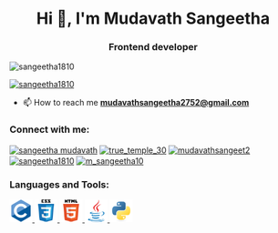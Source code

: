 <h1 align="center">Hi 👋, I'm Mudavath Sangeetha</h1>
<h3 align="center">Frontend developer</h3>

<p align="left"> <img src="https://komarev.com/ghpvc/?username=sangeetha1810&label=Profile%20views&color=0e75b6&style=flat" alt="sangeetha1810" /> </p>

<p align="left"> <a href="https://github.com/ryo-ma/github-profile-trophy"><img src="https://github-profile-trophy.vercel.app/?username=sangeetha1810" alt="sangeetha1810" /></a> </p>

- 📫 How to reach me **mudavathsangeetha2752@gmail.com**

<h3 align="left">Connect with me:</h3>
<p align="left">
<a href="https://linkedin.com/in/sangeetha mudavath" target="blank"><img align="center" src="https://raw.githubusercontent.com/rahuldkjain/github-profile-readme-generator/master/src/images/icons/Social/linked-in-alt.svg" alt="sangeetha mudavath" height="30" width="40" /></a>
<a href="https://www.codechef.com/users/true_temple_30" target="blank"><img align="center" src="https://cdn.jsdelivr.net/npm/simple-icons@3.1.0/icons/codechef.svg" alt="true_temple_30" height="30" width="40" /></a>
<a href="https://www.hackerrank.com/mudavathsangeet2" target="blank"><img align="center" src="https://raw.githubusercontent.com/rahuldkjain/github-profile-readme-generator/master/src/images/icons/Social/hackerrank.svg" alt="mudavathsangeet2" height="30" width="40" /></a>
<a href="https://codeforces.com/profile/sangeetha1810" target="blank"><img align="center" src="https://raw.githubusercontent.com/rahuldkjain/github-profile-readme-generator/master/src/images/icons/Social/codeforces.svg" alt="sangeetha1810" height="30" width="40" /></a>
<a href="https://www.leetcode.com/m_sangeetha10" target="blank"><img align="center" src="https://raw.githubusercontent.com/rahuldkjain/github-profile-readme-generator/master/src/images/icons/Social/leet-code.svg" alt="m_sangeetha10" height="30" width="40" /></a>
</p>

<h3 align="left">Languages and Tools:</h3>
<p align="left"> <a href="https://www.cprogramming.com/" target="_blank" rel="noreferrer"> <img src="https://raw.githubusercontent.com/devicons/devicon/master/icons/c/c-original.svg" alt="c" width="40" height="40"/> </a> <a href="https://www.w3schools.com/css/" target="_blank" rel="noreferrer"> <img src="https://raw.githubusercontent.com/devicons/devicon/master/icons/css3/css3-original-wordmark.svg" alt="css3" width="40" height="40"/> </a> <a href="https://www.w3.org/html/" target="_blank" rel="noreferrer"> <img src="https://raw.githubusercontent.com/devicons/devicon/master/icons/html5/html5-original-wordmark.svg" alt="html5" width="40" height="40"/> </a> <a href="https://www.java.com" target="_blank" rel="noreferrer"> <img src="https://raw.githubusercontent.com/devicons/devicon/master/icons/java/java-original.svg" alt="java" width="40" height="40"/> </a> <a href="https://www.python.org" target="_blank" rel="noreferrer"> <img src="https://raw.githubusercontent.com/devicons/devicon/master/icons/python/python-original.svg" alt="python" width="40" height="40"/> </a> </p>
